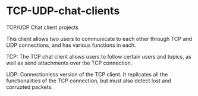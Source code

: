 # TCP-UDP-chat-clients
TCP/UDP Chat client projects

This client allows two users to communicate to each other through TCP and UDP connections, and has various functions in each.

TCP: The TCP chat client allows users to follow certain users and topics, as well as send attachments over the TCP connection.

UDP: Connectionless version of the TCP client. It replicates all the functionalities of the TCP connection, but must also detect lost and corrupted packets.

